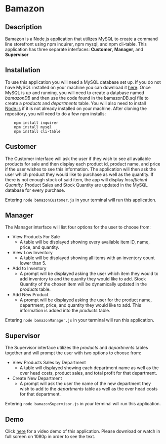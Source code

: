 # Bamazon

## Description
Bamazon is a Node.js application that utilizes MySQL to create a command line storefront using npm inquirer, npm mysql, and npm cli-table. This application has three separate interfaces: **Customer**, **Manager**, and **Supervisor**

## Installation
To use this application you will need a MySQL database set up. If you do not have MySQL installed on your machine you can download it [here](https://dev.mysql.com/downloads/installer/). Once MySQL is up and running, you will need to create a database named *bamazonDB* and then use the code found in the bamazonDB.sql file to create a *products* and *departments* table.
You will also need to install [Node.js](https://nodejs.org/en/) if it is not already installed on your machine.
After cloning the repository, you will need to do a few npm installs:
```
    npm install inquirer
    npm install mysql
    npm install cli-table
```
## Customer
The Customer interface will ask the user if they wish to see all available products for sale and then display each product id, product name, and price if the user wishes to see this information. The application will then ask the user which product they would like to purchase as well as the quantity. If there is not enough stock of said item, the app will display *Insufficient Quantity.*
Product Sales and Stock Quantity are updated in the MySQL database for every purchase.

Entering `node bamazonCustomer.js` in your terminal will run this application.

## Manager
The Manager interface will list four options for the user to choose from:
- View Products For Sale
  - A table will be displayed showing every available item ID, name, price, and quantity.
- View Low Inventory
  - A table will be displayed showing all items with an inventory count lower than 5.
- Add to Inventory
  -  A prompt will be displayed asking the user which item they would to add inventory to and the quanity they would like to add. Stock Quantity of the chosen item will be dynamically updated in the *products* table.
- Add New Product
  -  A prompt will be displayed asking the user for the product name, department, price, and quantity they would like to add. This information is added into the *products* table.
  
Entering `node bamazonManager.js` in your terminal will run this application.

## Supervisor
The Supervisor interface utilizes the *products* and *departments* tables together and will prompt the user with two options to choose from:
- View Products Sales by Department
  -  A table will displayed showing each department name as well as the over head costs, product sales, and total profit for that department.
- Create New Department
  - A prompt will ask the user the name of the new department they wish to add to the *departments* table as well as the over head costs for that department.
  
Entering `node bamazonSupervisor.js` in your terminal will run this application.

## Demo
Click [here](https://drive.google.com/file/d/1x468ELJINY906NtksVqVjJJbKnLVIg78/view) for a video demo of this application. Please download or watch in full screen on 1080p in order to see the text.
